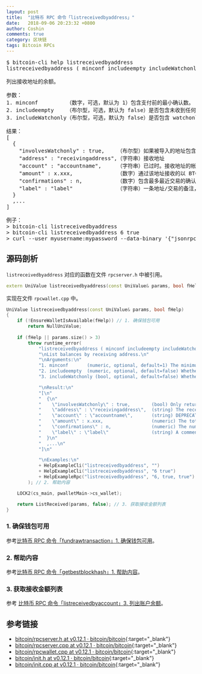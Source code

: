 ```yaml
---
layout: post
title:  "比特币 RPC 命令「listreceivedbyaddress」"
date:   2018-09-06 20:23:32 +0800
author: Coshin
comments: true
category: 区块链
tags: Bitcoin RPCs
---
```

<pre>
$ bitcoin-cli help listreceivedbyaddress
listreceivedbyaddress ( minconf includeempty includeWatchonly )

列出接收地址的余额。

参数：
1. minconf         （数字，可选，默认为 1）包含支付前的最小确认数。
2. includeempty    （布尔型，可选，默认为 false）是否包含未收到任何付款的地址。
3. includeWatchonly（布尔型，可选，默认为 false）是否包含 watchonly 地址（见 'importaddress'）。

结果：
[
  {
    "involvesWatchonly" : true,    （布尔型）如果被导入的地址包含在交易中则只返回此项
    "address" : "receivingaddress",（字符串）接收地址
    "account" : "accountname",     （字符串）已过时。接收地址的帐户名。默认帐户是 ""。
    "amount" : x.xxx,              （数字）通过该地址接收的以 BTC 为单位的总金额
    "confirmations" : n,           （数字）包含最多最近交易的确认数
    "label" : "label"              （字符串）一条地址/交易的备注，如果存在
  }
  ,...
]

例子：
> bitcoin-cli listreceivedbyaddress
> bitcoin-cli listreceivedbyaddress 6 true
> curl --user myusername:mypassword --data-binary '{"jsonrpc": "1.0", "id":"curltest", "method": "listreceivedbyaddress", "params": [6, true, true] }' -H 'content-type: text/plain;' http://127.0.0.1:8332/
</pre>

## 源码剖析

`listreceivedbyaddress` 对应的函数在文件 `rpcserver.h` 中被引用。

```cpp
extern UniValue listreceivedbyaddress(const UniValue& params, bool fHelp);
```

实现在文件 `rpcwallet.cpp` 中。

```cpp
UniValue listreceivedbyaddress(const UniValue& params, bool fHelp)
{
    if (!EnsureWalletIsAvailable(fHelp)) // 1. 确保钱包可用
        return NullUniValue;
    
    if (fHelp || params.size() > 3)
        throw runtime_error(
            "listreceivedbyaddress ( minconf includeempty includeWatchonly)\n"
            "\nList balances by receiving address.\n"
            "\nArguments:\n"
            "1. minconf       (numeric, optional, default=1) The minimum number of confirmations before payments are included.\n"
            "2. includeempty  (numeric, optional, default=false) Whether to include addresses that haven't received any payments.\n"
            "3. includeWatchonly (bool, optional, default=false) Whether to include watchonly addresses (see 'importaddress').\n"

            "\nResult:\n"
            "[\n"
            "  {\n"
            "    \"involvesWatchonly\" : true,        (bool) Only returned if imported addresses were involved in transaction\n"
            "    \"address\" : \"receivingaddress\",  (string) The receiving address\n"
            "    \"account\" : \"accountname\",       (string) DEPRECATED. The account of the receiving address. The default account is \"\".\n"
            "    \"amount\" : x.xxx,                  (numeric) The total amount in " + CURRENCY_UNIT + " received by the address\n"
            "    \"confirmations\" : n,               (numeric) The number of confirmations of the most recent transaction included\n"
            "    \"label\" : \"label\"                (string) A comment for the address/transaction, if any\n"
            "  }\n"
            "  ,...\n"
            "]\n"

            "\nExamples:\n"
            + HelpExampleCli("listreceivedbyaddress", "")
            + HelpExampleCli("listreceivedbyaddress", "6 true")
            + HelpExampleRpc("listreceivedbyaddress", "6, true, true")
        ); // 2. 帮助内容

    LOCK2(cs_main, pwalletMain->cs_wallet);

    return ListReceived(params, false); // 3. 获取接收金额列表
}
```

### 1. 确保钱包可用

参考[比特币 RPC 命令「fundrawtransaction」1. 确保钱包可用](/blog/2018/07/bitcoin-rpc-fundrawtransaction.html#1-确保钱包可用)。

### 2. 帮助内容

参考[比特币 RPC 命令「getbestblockhash」1. 帮助内容](/blog/2018/05/bitcoin-rpc-getbestblockhash.html#1-帮助内容)。

### 3. 获取接收金额列表

参考 [比特币 RPC 命令「listreceivedbyaccount」3. 列出账户余额](/blog/2018/09/bitcoin-rpc-listreceivedbyaccount.html#3-列出账户余额)。

## 参考链接

* [bitcoin/rpcserver.h at v0.12.1 · bitcoin/bitcoin](https://github.com/bitcoin/bitcoin/blob/v0.12.1/src/rpcserver.h){:target="_blank"}
* [bitcoin/rpcserver.cpp at v0.12.1 · bitcoin/bitcoin](https://github.com/bitcoin/bitcoin/blob/v0.12.1/src/rpcserver.cpp){:target="_blank"}
* [bitcoin/rpcwallet.cpp at v0.12.1 · bitcoin/bitcoin](https://github.com/bitcoin/bitcoin/blob/v0.12.1/src/wallet/rpcwallet.cpp){:target="_blank"}
* [bitcoin/init.h at v0.12.1 · bitcoin/bitcoin](https://github.com/bitcoin/bitcoin/blob/v0.12.1/src/init.h){:target="_blank"}
* [bitcoin/init.cpp at v0.12.1 · bitcoin/bitcoin](https://github.com/bitcoin/bitcoin/blob/v0.12.1/src/init.cpp){:target="_blank"}
